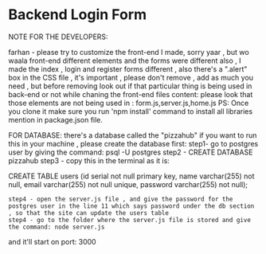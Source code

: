 # Backend Login Form
NOTE FOR THE DEVELOPERS:


farhan - please try to customize the front-end I made, sorry yaar , but wo waala front-end different elements and the forms were different also , I made the index , login and register forms different , also there's a ".alert" box in the CSS file , it's important , please don't remove , add as much you need , but before removing look out if that particular thing is being used in back-end or not
while chaning the front-end files content: please look that those elements are not being used in : form.js,server.js,home.js
PS: Once you clone it make sure you run 'npm install' command to install all libraries mention in package.json file.



FOR DATABASE:
there's a database called the "pizzahub" if you want to run this in your machine , please create the database first:
	step1- go to postgres user by giving the command:
		psql -U postgres
	step2 - CREATE DATABASE pizzahub
	step3 - copy this in the terminal as it is:

CREATE TABLE users (id serial not null primary key, name varchar(255) not null, email varchar(255) not null unique, password varchar(255) not null);
	
	step4 - open the server.js file , and give the password for the postgres user in the line 11 which says password under the db section , so that the site can update the users table	
	step4 - go to the folder where the server.js file is stored and give the command: node server.js
and it'll start on port: 3000




